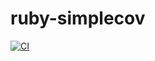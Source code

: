 # ruby-simplecov
[![CI](https://github.com/tj-actions/coverage-badge-py/actions/workflows/test.yml/badge.svg)](https://github.com/rsosag/ruby-simplecov/actions/workflows/test.yml)
